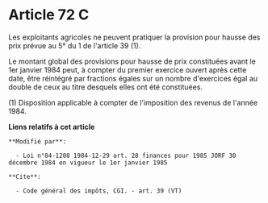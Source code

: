 # Article 72 C

Les exploitants agricoles ne peuvent pratiquer la provision pour hausse des prix prévue au 5° du 1 de l'article 39 (1). 

Le montant global des provisions pour hausse de prix constituées avant le 1er janvier 1984 peut, à compter du premier
exercice ouvert après cette date, être réintégré par fractions égales sur un nombre d'exercices égal au double de ceux au
titre desquels elles ont été constituées. 

(1) Disposition applicable à compter de l'imposition des revenus de l'année 1984.

**Liens relatifs à cet article**

	**Modifié par**:

	  - Loi n°84-1208 1984-12-29 art. 28 finances pour 1985 JORF 30 décembre 1984 en vigueur le 1er janvier 1985

	**Cite**:

	  - Code général des impôts, CGI. - art. 39 (VT)
